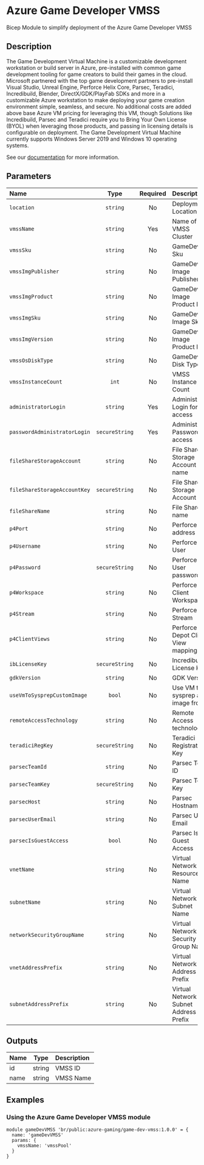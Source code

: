 # Azure Game Developer VMSS

Bicep Module to simplify deployment of the Azure Game Developer VMSS

## Description

The Game Development Virtual Machine is a customizable development workstation or build server in Azure, pre-installed with common game development tooling for game creators to build their games in the cloud.
Microsoft partnered with the top game development partners to pre-install Visual Studio, Unreal Engine, Perforce Helix Core, Parsec, Teradici, Incredibuild, Blender, DirectX/GDK/PlayFab SDKs and more in a customizable Azure workstation to make deploying your game creation environment simple, seamless, and secure.
No additional costs are added above base Azure VM pricing for leveraging this VM, though Solutions like Incredibuild, Parsec and Teradici require you to Bring Your Own License (BYOL) when leveraging those products, and passing in licensing details is configurable on deployment.
The Game Development Virtual Machine currently supports Windows Server 2019 and Windows 10 operating systems.

See our [documentation](https://docs.microsoft.com/en-us/gaming/azure/game-dev-virtual-machine/) for more information.

## Parameters

| Name                         | Type           | Required | Description                           |
| :--------------------------- | :------------: | :------: | :------------------------------------ |
| `location`                   | `string`       | No       | Deployment Location                   |
| `vmssName`                   | `string`       | Yes      | Name of VMSS Cluster                  |
| `vmssSku`                    | `string`       | No       | GameDev Sku                           |
| `vmssImgPublisher`           | `string`       | No       | GameDev Image Publisher               |
| `vmssImgProduct`             | `string`       | No       | GameDev Image Product Id              |
| `vmssImgSku`                 | `string`       | No       | GameDev Image Sku                     |
| `vmssImgVersion`             | `string`       | No       | GameDev Image Product Id              |
| `vmssOsDiskType`             | `string`       | No       | GameDev Disk Type                     |
| `vmssInstanceCount`          | `int`          | No       | VMSS Instance Count                   |
| `administratorLogin`         | `string`       | Yes      | Administrator Login for access        |
| `passwordAdministratorLogin` | `secureString` | Yes      | Administrator Password for access     |
| `fileShareStorageAccount`    | `string`       | No       | File Share Storage Account name       |
| `fileShareStorageAccountKey` | `secureString` | No       | File Share Storage Account key        |
| `fileShareName`              | `string`       | No       | File Share name                       |
| `p4Port`                     | `string`       | No       | Perforce Port address                 |
| `p4Username`                 | `string`       | No       | Perforce User                         |
| `p4Password`                 | `secureString` | No       | Perforce User password                |
| `p4Workspace`                | `string`       | No       | Perforce Client Workspace             |
| `p4Stream`                   | `string`       | No       | Perforce Stream                       |
| `p4ClientViews`              | `string`       | No       | Perforce Depot Client View mappings   |
| `ibLicenseKey`               | `secureString` | No       | Incredibuild License Key              |
| `gdkVersion`                 | `string`       | No       | GDK Version                           |
| `useVmToSysprepCustomImage`  | `bool`         | No       | Use VM to sysprep an image from       |
| `remoteAccessTechnology`     | `string`       | No       | Remote Access technology              |
| `teradiciRegKey`             | `secureString` | No       | Teradici Registration Key             |
| `parsecTeamId`               | `string`       | No       | Parsec Team ID                        |
| `parsecTeamKey`              | `secureString` | No       | Parsec Team Key                       |
| `parsecHost`                 | `string`       | No       | Parsec Hostname                       |
| `parsecUserEmail`            | `string`       | No       | Parsec User Email                     |
| `parsecIsGuestAccess`        | `bool`         | No       | Parsec Is Guest Access                |
| `vnetName`                   | `string`       | No       | Virtual Network Resource Name         |
| `subnetName`                 | `string`       | No       | Virtual Network Subnet Name           |
| `networkSecurityGroupName`   | `string`       | No       | Virtual Network Security Group Name   |
| `vnetAddressPrefix`          | `string`       | No       | Virtual Network Address Prefix        |
| `subnetAddressPrefix`        | `string`       | No       | Virtual Network Subnet Address Prefix |

## Outputs

| Name | Type   | Description |
| :--- | :----: | :---------- |
| id   | string | VMSS ID     |
| name | string | VMSS Name   |

## Examples

### Using the Azure Game Developer VMSS module

```bicep
module gameDevVMSS 'br/public:azure-gaming/game-dev-vmss:1.0.0' = {
  name: 'gameDevVMSS'
  params: {
    vmssName: 'vmssPool'
  }
}
```
